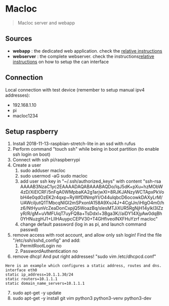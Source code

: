 # Macloc

> Macloc server and webapp

## Sources

- **webapp** :
    the dedicated web application. check the [relative instructions](webapp/README.md)
- **webserver** :
    the complete webserver. check the instructions[relative instructions](webserver/README.md) on how to setup the can interface

## Connection

Local connection with test device (remember to setup manual ipv4 addresses):
- 192.168.1.10
- pi
- macloc1234

## Setup raspberry

1) Install 2018-11-13-raspbian-stretch-lite in an ssd with rufus
2) Perform command "touch ssh" while being in boot partition (to enable ssh login on boot)
3) Connect with ssh pi/raspberrypi
4) Create a user
    1) sudo adduser macloc
    2) sudo usermod -aG sudo macloc
    3) add user ssh key in "~/.ssh/authorized_keys" with content "ssh-rsa AAAAB3NzaC1yc2EAAAADAQABAAABAQDo/lqJ5dK+pXu+hzMObW4zD/XiElCRF/5nFqA0WMpbaKA2g1arjwXI+8RJKJANzyWCTApxPkVobH4e0qdOzEK2r4qxp+RyWfDINmpYI/O44ulqbcD6ocowkDAXyLrM/UAWciljutQ1TMbcqNlGI2mSPxonIA158A9XvJ4J+4CgIJn/iHlgO4m0/hz6/NtHyunVcZeaDonCxpjQ5WoazBq/slesMTJiXUR5RgNjH14ylkl3IZzyR/R/gM+uVMFUiqT7uyFQ8a+TsDdxl+3Bga3K//aiDY14XjyAw0dqBh0YHNuzgHJ1+LIIHAuypcCEPV30+T4GHfiveolNXFHuYzrf macloc"
    4) change default password (log in as pi, and launch command passwd)
5) remove access with root account, and allow only ssh login! Find the file "/etc/ssh/sshd_config" and add:
    1) PermitRootLogin no
    2) PasswordAuthentication no
6) remove dhcp! And put right addresses! "sudo vim /etc/dhcpcd.conf"
    
```
Here is an example which configures a static address, routes and dns.
interface eth0
static ip_address=10.1.1.30/24
static routers=10.1.1.1
static domain_name_servers=10.1.1.1
```

7) sudo apt-get -y update
8) sudo apt-get -y install git vim python3 python3-venv python3-dev
   